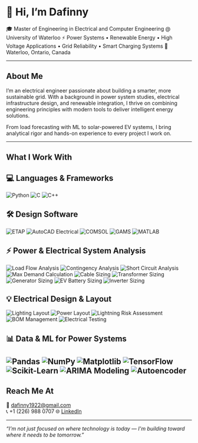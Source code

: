 # 👋 Hi, I’m Dafinny 

🎓 Master of Engineering in Electrical and Computer Engineering @ University of Waterloo
⚡ Power Systems • Renewable Energy • High Voltage Applications • Grid Reliability • Smart Charging Systems
📍 Waterloo, Ontario, Canada

---

## About Me

I’m an electrical engineer passionate about building a smarter, more sustainable grid.
With a background in power system studies, electrical infrastructure design, and renewable integration, I thrive on combining engineering principles with modern tools to deliver intelligent energy solutions.

From load forecasting with ML to solar-powered EV systems, I bring analytical rigor and hands-on experience to every project I work on.

---

## What I Work With

## 💻 **Languages & Frameworks**
![Python](https://img.shields.io/badge/Python-3776AB?style=flat-square&logo=python&logoColor=white)
![C](https://img.shields.io/badge/C-00599C?style=flat-square&logo=c&logoColor=white)
![C++](https://img.shields.io/badge/C++-00599C?style=flat-square&logo=c%2B%2B&logoColor=white)

## 🛠️ **Design Software**
![ETAP](https://img.shields.io/badge/ETAP-E53935?style=flat-square)
![AutoCAD Electrical](https://img.shields.io/badge/AutoCAD%20(Electrical)-0D47A1?style=flat-square)
![COMSOL](https://img.shields.io/badge/COMSOL-1976D2?style=flat-square)
![GAMS](https://img.shields.io/badge/GAMS-512DA8?style=flat-square)
![MATLAB](https://img.shields.io/badge/MATLAB-0076A8?style=flat-square)

## ⚡ **Power & Electrical System Analysis**
![Load Flow Analysis](https://img.shields.io/badge/Load%20Flow%20Analysis-388E3C?style=flat-square)
![Contingency Analysis](https://img.shields.io/badge/Contingency%20Analysis-388E3C?style=flat-square)
![Short Circuit Analysis](https://img.shields.io/badge/Short%20Circuit%20Analysis-D32F2F?style=flat-square)
![Max Demand Calculation](https://img.shields.io/badge/Max%20Demand%20Calculation-F57C00?style=flat-square)
![Cable Sizing](https://img.shields.io/badge/Cable%20Sizing-FF8F00?style=flat-square)
![Transformer Sizing](https://img.shields.io/badge/Transformer%20Sizing-0288D1?style=flat-square)
![Generator Sizing](https://img.shields.io/badge/Generator%20Sizing-039BE5?style=flat-square)
![EV Battery Sizing](https://img.shields.io/badge/EV%20Battery%20Sizing-43A047?style=flat-square)
![Inverter Sizing](https://img.shields.io/badge/Inverter%20Sizing-00796B?style=flat-square)

## 💡 **Electrical Design & Layout**
![Lighting Layout](https://img.shields.io/badge/Lighting%20Layout-FBC02D?style=flat-square)
![Power Layout](https://img.shields.io/badge/Power%20Layout-FBC02D?style=flat-square)
![Lightning Risk Assessment](https://img.shields.io/badge/Lightning%20Risk%20Assessment-FF7043?style=flat-square)
![BOM Management](https://img.shields.io/badge/BOM%20Management-546E7A?style=flat-square)
![Electrical Testing](https://img.shields.io/badge/Electrical%20Testing-1E88E5?style=flat-square)

## 📊 **Data & ML for Power Systems**
![Pandas](https://img.shields.io/badge/Pandas-150458?style=flat-square)
![NumPy](https://img.shields.io/badge/NumPy-013243?style=flat-square)
![Matplotlib](https://img.shields.io/badge/Matplotlib-1565C0?style=flat-square)
![TensorFlow](https://img.shields.io/badge/TensorFlow-FF6F00?style=flat-square)
![Scikit-Learn](https://img.shields.io/badge/Scikit--Learn-F9A825?style=flat-square)
![ARIMA Modeling](https://img.shields.io/badge/ARIMA%20Modeling-6A1B9A?style=flat-square)
![Autoencoder](https://img.shields.io/badge/Autoencoder-4A148C?style=flat-square)
---

## Reach Me At

📧 dafinny1922@gmail.com  
📞 +1 (226) 988 0707
🌐 [LinkedIn]([https://www.linkedin.com/in/vigneshmdm/](https://www.linkedin.com/in/dafinny-thanigaivel-298572245/)) 

---

_“I’m not just focused on where technology is today — I'm building toward where it needs to be tomorrow.”_ 
